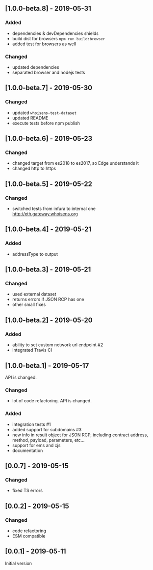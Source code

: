 ## [1.0.0-beta.8] - 2019-05-31

### Added
- dependencies & devDependencies shields
- build dist for browsers `npm run build:browser`
- added test for browsers as well


### Changed
- updated dependencies
- separated browser and nodejs tests


## [1.0.0-beta.7] - 2019-05-30

### Changed
- updated `whoisens-test-dataset`
- updated README 
- execute tests before npm publish


## [1.0.0-beta.6] - 2019-05-23

### Changed
- changed target from es2018 to es2017, so Edge understands it
- changed http to https


## [1.0.0-beta.5] - 2019-05-22

### Changed
- switched tests from infura to internal one http://eth.gateway.whoisens.org

## [1.0.0-beta.4] - 2019-05-21

### Added
- addressType to output


## [1.0.0-beta.3] - 2019-05-21

### Changed
- used external dataset
- returns errors if JSON RCP has one
- other small fixes


## [1.0.0-beta.2] - 2019-05-20

### Added

- ability to set custom network url endpoint #2
- integrated Travis CI


## [1.0.0-beta.1] - 2019-05-17

API is changed.

### Changed
- lot of code refactoring. API is changed.

### Added
- integration tests #1
- added support for subdomains #3
- new info in result object for JSON RCP, including contract address, method, payload, parameters, etc...
- support for ems and cjs
- documentation

## [0.0.7] - 2019-05-15

### Changed
- fixed TS errors


## [0.0.2] - 2019-05-15

### Changed
- code refactoring
- ESM compatible


## [0.0.1] - 2019-05-11

Initial version
